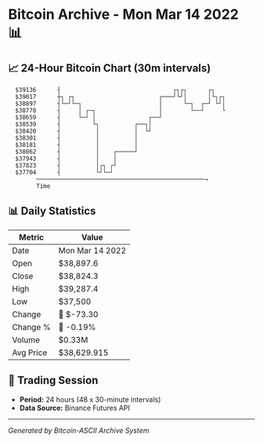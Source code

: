 # Bitcoin Archive - Mon Mar 14 2022 📊

## 📈 24-Hour Bitcoin Chart (30m intervals)

```
  $39136      ┤                                ┌┐┌┐      ┌┐    
  $39017      ┼┐ ┌┐                        ┌───┘└┘│      │└┐┌┐ 
  $38897      ┤└─┘└─┐                      │      └─┐  ┌─┘ └┘│ 
  $38778      ┤     │ ┌─┐                  │        └──┘     └ 
  $38659      ┤     └─┘ │               ┌──┘                   
  $38539      ┤         └┐          ┌──┐│                      
  $38420      ┤          │          │  └┘                      
  $38301      ┤          │          │                          
  $38181      ┤          │          │                          
  $38062      ┤          │    ┌─────┘                          
  $37943      ┤          │    │                                
  $37823      ┤          │┌┐ ┌┘                                
  $37704      ┤          └┘└─┘                                 
        ────────────────────────────────────────────────→
        Time
```

## 📊 Daily Statistics

| Metric | Value |
|--------|-------|
| Date | Mon Mar 14 2022 |
| Open | $38,897.6 |
| Close | $38,824.3 |
| High | $39,287.4 |
| Low | $37,500 |
| Change | 🔴 $-73.30 |
| Change % | 🔴 -0.19% |
| Volume | $0.33M |
| Avg Price | $38,629.915 |

## 📅 Trading Session

- **Period:** 24 hours (48 x 30-minute intervals)
- **Data Source:** Binance Futures API

---
*Generated by Bitcoin-ASCII Archive System*
